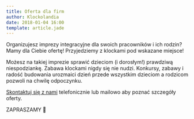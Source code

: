 ```yaml
---
title: Oferta dla firm
author: Klockolandia
date: 2018-01-04 16:00
template: article.jade
---
```


Organizujesz imprezy integracyjne dla swoich pracowników i ich rodzin? Mamy dla Ciebie ofertę!
Przyjedziemy z klockami pod wskazane miejsce!

<span class="more"></span>

Możesz na takiej imprezie sprawić dzieciom (i dorosłym!) prawdziwą niespodziankę. Zabawa klockami nigdy się nie nudzi. Konkursy, zabawy i radość budowania urozmaici dzień przede wszystkim dzieciom a rodzicom pozwoli na chwilę odpoczynku.

[Skontaktuj się z nami](/#contact) telefonicznie lub mailowo aby poznać szczegóły oferty.

ZAPRASZAMY 🙂